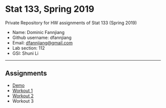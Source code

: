 # Stat 133, Spring 2019

Private Repository for HW assignments of Stat 133 (Spring 2019)

- Name: Dominic Fannjiang
- Github username: dfannjiang
- Email: dfannjiang@gmail.com
- Lab section: 112
- GSI: Shuni Li

-----

## Assignments

- [Demo](demo)
- [Workout 1](workout1)
- [Workout 2](workout02)
- Workout 3


